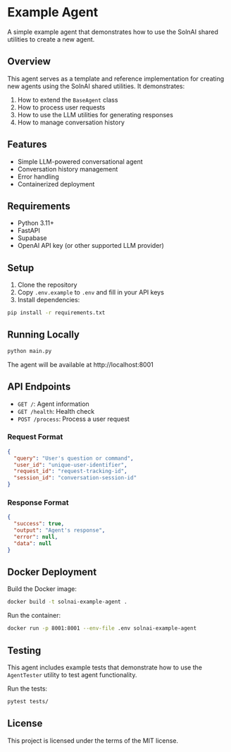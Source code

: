 # Example Agent

A simple example agent that demonstrates how to use the SolnAI shared utilities to create a new agent.

## Overview

This agent serves as a template and reference implementation for creating new agents using the SolnAI shared utilities. It demonstrates:

1. How to extend the `BaseAgent` class
2. How to process user requests
3. How to use the LLM utilities for generating responses
4. How to manage conversation history

## Features

- Simple LLM-powered conversational agent
- Conversation history management
- Error handling
- Containerized deployment

## Requirements

- Python 3.11+
- FastAPI
- Supabase
- OpenAI API key (or other supported LLM provider)

## Setup

1. Clone the repository
2. Copy `.env.example` to `.env` and fill in your API keys
3. Install dependencies:

```bash
pip install -r requirements.txt
```

## Running Locally

```bash
python main.py
```

The agent will be available at http://localhost:8001

## API Endpoints

- `GET /`: Agent information
- `GET /health`: Health check
- `POST /process`: Process a user request

### Request Format

```json
{
  "query": "User's question or command",
  "user_id": "unique-user-identifier",
  "request_id": "request-tracking-id",
  "session_id": "conversation-session-id"
}
```

### Response Format

```json
{
  "success": true,
  "output": "Agent's response",
  "error": null,
  "data": null
}
```

## Docker Deployment

Build the Docker image:

```bash
docker build -t solnai-example-agent .
```

Run the container:

```bash
docker run -p 8001:8001 --env-file .env solnai-example-agent
```

## Testing

This agent includes example tests that demonstrate how to use the `AgentTester` utility to test agent functionality.

Run the tests:

```bash
pytest tests/
```

## License

This project is licensed under the terms of the MIT license.
